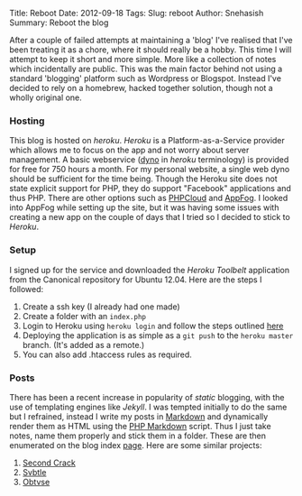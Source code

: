 Title: Reboot
Date: 2012-09-18 
Tags: 
Slug: reboot
Author: Snehasish
Summary: Reboot the blog

After a couple of failed attempts at maintaining a 'blog' I've realised that I've been treating it as a chore, where it should really be a hobby. This time I will attempt to keep it short and more simple. More like a collection of notes which incidentally are public. This was the main factor behind not using a standard 'blogging' platform such as Wordpress or Blogspot. Instead I've decided to rely on a homebrew, hacked together solution, though not a wholly original one. 

### Hosting

This blog is hosted on *heroku*. *Heroku* is a Platform-as-a-Service provider which allows me to focus on the app and not worry about server management. A basic webservice ([dyno](https://devcenter.heroku.com/articles/dynos) in *heroku* terminology) is provided for free for 750 hours a month. For my personal website, a single web dyno should be sufficient for the time being. Though the Heroku site does not state explicit support for PHP, they do support "Facebook" applications and thus PHP. There are other options such as [PHPCloud](http://www.phpcloud.com/) and [AppFog](https://www.appfog.com/). I looked into AppFog while setting up the site, but it was having some issues with creating a new app on the couple of days that I tried so I decided to stick to *Heroku*.

### Setup

I signed up for the service and downloaded the *Heroku Toolbelt* application from the Canonical repository for Ubuntu 12.04. Here are the steps I followed:

1. Create a ssh key (I already had one made)
2. Create a folder with an `index.php`
3. Login to Heroku using `heroku login` and follow the steps outlined [here](https://devcenter.heroku.com/articles/git)
4. Deploying the application is as simple as a `git push` to the `heroku master` branch. (It's added as a remote.)
5. You can also add .htaccess rules as required.

### Posts

There has been a recent increase in popularity of *static* blogging, with the use of templating engines like *Jekyll*. I was tempted initially to do the same but I refrained, instead I write my posts in [Markdown](http://daringfireball.net/projects/markdown/ "John Gruber's Abomination") and dynamically render them as HTML using the [PHP Markdown](http://michelf.ca/projects/php-markdown/ "Yay! Canadian!") script. Thus I just take notes, name them properly and stick them in a folder. These are then enumerated on the blog index [page](http://www.snehasish.net/blog "Blog Posts"). Here are some similar projects:

1. [Second Crack](https://github.com/marcoarment/secondcrack)
2. [Svbtle](https://svbtle.com/)
3. [Obtvse](https://github.com/natew/obtvse)
